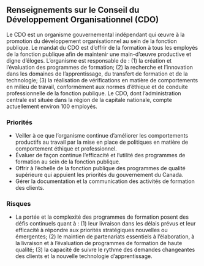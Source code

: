 ## Renseignements sur le Conseil du Développement Organisationnel (CDO)

Le CDO est un organisme gouvernemental indépendant qui œuvre à la promotion du développement organisationnel au sein de la fonction publique. Le mandat du CDO est d’offrir de la formation à tous les employés de la fonction publique afin de maintenir une main-d’œuvre productive et digne d’éloges. L’organisme est responsable de : (1) la création et l’évaluation des programmes de formation; (2) la recherche et l’innovation dans les domaines de l’apprentissage, du transfert de formation et de la technologie; (3) la réalisation de vérifications en matière de comportements en milieu de travail, conformément aux normes d’éthique et de conduite professionnelle de la fonction publique. Le CDO, dont l’administration centrale est située dans la région de la capitale nationale, compte actuellement environ 100 employés.

### Priorités

- Veiller à ce que l’organisme continue d’améliorer les comportements productifs au travail par la mise en place de politiques en matière de comportement éthique et professionnel.
- Évaluer de façon continue l’efficacité et l’utilité des programmes de formation au sein de la fonction publique.
- Offrir à l’échelle de la fonction publique des programmes de qualité supérieure qui appuient les priorités du gouvernement du Canada.
- Gérer la documentation et la communication des activités de formation des clients.

### Risques

- La portée et la complexité des programmes de formation posent des défis continuels quant à : (1) leur livraison dans les délais prévus et leur efficacité à répondre aux priorités stratégiques nouvelles ou émergentes; (2) le maintien de partenariats essentiels à l’élaboration, à la livraison et à l’évaluation de programmes de formation de haute qualité; (3) la capacité de suivre le rythme des demandes changeantes des clients et la nouvelle technologie d’apprentissage.
